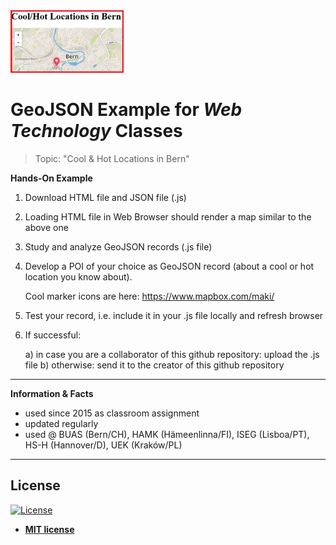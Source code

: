 
<!-- adapted from: https://gist.github.com/fvcproductions/1bfc2d4aecb01a834b46 -->

<img src="./img/bern-maps-logo.jpg" height="100px" title="Cool&Hot Locations in Bern" alt="Cool&Hot Locations in Bern">

# GeoJSON Example for ***Web Technology*** Classes

> Topic: "Cool & Hot Locations in Bern"

**Hands-On Example**

1. Download HTML file and JSON file (.js)
2. Loading HTML file in Web Browser should render a map similar to the above one
3. Study and analyze GeoJSON records (.js file)
4. Develop a POI of your choice as GeoJSON record (about a cool or hot location you know about).

   Cool marker icons are here: https://www.mapbox.com/maki/ 
5. Test your record, i.e. include it in your .js file locally and refresh browser
6. If successful:

   a) in case you are a collaborator of this github repository: upload the .js file
   b) otherwise: send it to the creator of this github repository
 
---

**Information & Facts**

- used since 2015 as classroom assignment
- updated regularly
- used @ BUAS (Bern/CH), HAMK (Hämeenlinna/FI), ISEG (Lisboa/PT), HS-H (Hannover/D), UEK (Kraków/PL)

---

## License

[![License](http://img.shields.io/:license-mit-blue.svg?style=flat-square)](http://badges.mit-license.org)

- **[MIT license](http://opensource.org/licenses/mit-license.php)**
